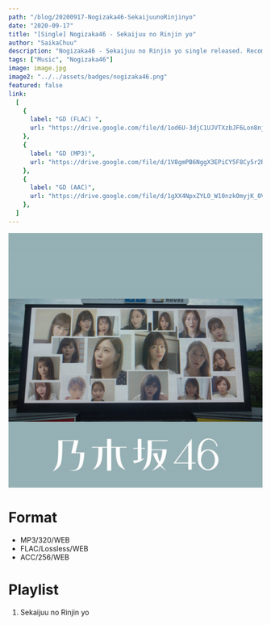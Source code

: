 ```yaml
---
path: "/blog/20200917-Nogizaka46-SekaijuunoRinjinyo"
date: "2020-09-17"
title: "[Single] Nogizaka46 - Sekaijuu no Rinjin yo"
author: "SaikaChuu"
description: "Nogizaka46 - Sekaijuu no Rinjin yo single released. Recommended Music!"
tags: ["Music", "Nogizaka46"]
image: image.jpg
image2: "../../assets/badges/nogizaka46.png"
featured: false
link:
  [
    {
      label: "GD (FLAC) ",
      url: "https://drive.google.com/file/d/1od6U-3djC1UJVTXzbJF6Lon8njJKU8mV/view?usp=sharing",
    },
    {
      label: "GD (MP3)",
      url: "https://drive.google.com/file/d/1V8gmPB6NggX3EPiCY5F8Cy5r2RQlu4S3/view?usp=sharing",
    },
    {
      label: "GD (AAC)",
      url: "https://drive.google.com/file/d/1gXX4NpxZYL0_W10nzk0myjK_0VRPM6fA/view?usp=sharing",
    },
  ]
---
```


![Nogizaka46 - Sekaijuu no Rinjin yo](./image.jpg)

# Format

- MP3/320/WEB
- FLAC/Lossless/WEB
- ACC/256/WEB

# Playlist

1. Sekaijuu no Rinjin yo
